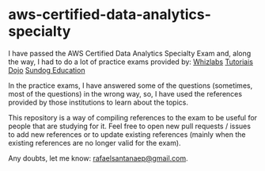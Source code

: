 # aws-certified-data-analytics-specialty
I have passed the AWS Certified Data Analytics Specialty Exam and, along the way,  I had to do a lot of practice exams provided by:
[Whizlabs](https://www.whizlabs.com/aws-certified-data-analytics-specialty/)
[Tutoriais Dojo](https://www.udemy.com/course/aws-certified-data-analytics-specialty-practice-exams-amazon/)
[Sundog Education](https://www.udemy.com/course/aws-data-analytics/)

In the practice exams, I have answered some of the questions (sometimes, most of the questions) in the wrong way, so, I have used the references provided by those institutions to learn about the topics.

This repository is a way of compiling references to the exam to be useful for people that are studying for it. Feel free to open new pull requests / issues to add new references or to update existing references (mainly when the existing references are no longer valid for the exam).

Any doubts, let me know: rafaelsantanaep@gmail.com.


